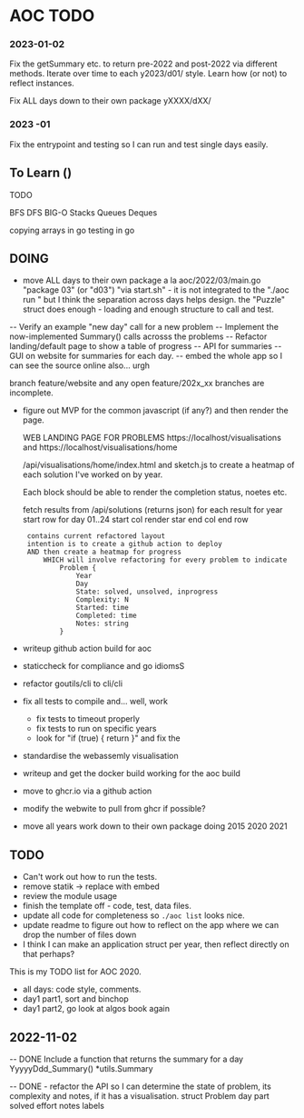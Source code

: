 # AOC TODO

### 2023-01-02

Fix the getSummary etc. to return pre-2022 and post-2022 via different methods.  Iterate over time to
each y2023/d01/ style.  Learn how (or not) to reflect instances.

Fix ALL days down to their own package yXXXX/dXX/


### 2023 -01

Fix the entrypoint and testing so I can run and test single days easily.


## To Learn ()
TODO

BFS
DFS 
BIG-O
Stacks
Queues 
Deques

copying arrays in go
testing in go 

## DOING

- move ALL days to their own package a la aoc/2022/03/main.go "package 03" (or "d03")
    "via start.sh" - it is not integrated to the "./aoc run " but I think the separation across
    days helps design.
    the "Puzzle" struct does enough - loading and enough structure to call and test.

-- Verify an example "new day" call for a new problem
-- Implement the now-implemented Summary() calls acrosss the problems
-- Refactor landing/default page to show a table of progress
-- API for summaries
-- GUI on website for summaries for each day.
-- embed the whole app so I can see the source online also... urgh

branch feature/website and any open feature/202x_xx branches are incomplete.

 - figure out MVP for the common javascript (if any?) and then render the page.	


    WEB LANDING PAGE FOR PROBLEMS
        https://localhost/visualisations and
        https://localhost/visualisations/home
        
     /api/visualisations/home/index.html and sketch.js to create a heatmap of 
     each solution I've worked on by year.   

     Each block should be able to render the completion status, noetes etc.   

    fetch results from /api/solutions  (returns json)
    for each result
     for year
        start row
        for day 01..24
            start col
            render star
            end col
        end row

        contains current refactored layout
        intention is to create a github action to deploy
        AND then create a heatmap for progress
            WHICH will involve refactoring for every problem to indicate
                Problem {
                    Year
                    Day
                    State: solved, unsolved, inprogress
                    Complexity: N
                    Started: time
                    Completed: time
                    Notes: string
                }

- writeup github action build for aoc
- staticcheck for compliance and go idiomsS
- refactor goutils/cli to cli/cli
- fix all tests to compile and... well, work
  - fix tests to timeout properly
  - fix tests to run on specific years
  - look for "if (true) { return }" and fix the
- standardise the webassemly visualisation
- writeup and get the docker build working for the aoc build
- move to ghcr.io via a github action
- modify the webwite to pull from ghcr if possible?
- move all years work down to their own package
    doing 2015
    2020
    2021

## TODO

- Can't work out how to run the tests.
- remove statik -> replace with embed
- review the module usage
- finish the template off - code, test, data files.
- update all code for completeness so `./aoc list` looks nice.
- update readme to figure out how to reflect on the app where we can drop the number of files down
- I think I can make an application struct per year, then reflect directly on that perhaps?

This is my TODO list for AOC 2020.

- all days: code style, comments.
- day1 part1, sort and binchop
- day1 part2, go look at algos book again

## 2022-11-02

-- DONE Include a function that returns the summary for a day YyyyyDdd_Summary() *utils.Summary

-- DONE  - refactor the API so I can determine the state of problem, its complexity and notes, if it has a visualisation.
	struct Problem
		day
		part
		solved
		effort
		notes
		labels

